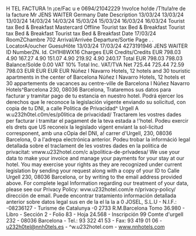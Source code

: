 H TEL FACTURA !n ¡ce/Fac u e 0694/21042229 !nvo!ce ho!de /T!tu!a!re de la facture Mr JENS WAITER Germany Date Description 13/03/24 13/03/24 13/03/24 14/03/24 14/03/24 15/03/24 15/03/24 16/03/24 16/03/24 Tourist tax Bed & Breakfast Mastercard Offline Tourist tax Bed & Breakfast Tourist tax Bed & Breakfast Tourist tax Bed & Breakfast Date 17/03/24 RoomZChambre 702 Arrival/Arrivée Departure/Sortie Page . . LocatorA/oucher GuesưHôte 13/03/24 17/03/24 4273191946 JENS WAITER ID NumberZN. Id. CH1H8WX16 Charges EUR Credits/Credits EUR 798.03 4.90 167.27 4.90 151.07 4.90 219.92 4.90 240.17 Total EUR 798.03 798.03 Balance/Solde 0.00 VAT 10% Total Inc. VAT/TVA Net 725.44 725.44 72.59 798.03 EUR EUR EUR EUR Núñez I Navarro Hotels, 12 hotels and 30 touristic apartments in the center of Barcelona Núñez I Navarro Hotels, 12 hotels et 30 appartements de vacances au centre-ville de Barcelona I Núñez Navarro Hotels^Barcelona 230, 08036 Barcelona, Trataremos sus datos para facturar y tramitar pago de tu estancia en nuestro hotel. Podrá ejercer los derechos que le reconoce la legislación vigente enviando su solicitud, con copia de tu DNI, a calle Politica de Privacidad^ Urgell A w.u232h0tel.c0m/es/p0litica de privacidad/ Tractarem les vostres dades per facturar i tramitar el pagament de la teva estada a !'hotel. Podeu exercir els drets que US reconeix la legislado vigent enviant la sol-licitud corresponent, amb una cOpia del DNI, a! carrer d'Urgell, 230, 08036 Barcelona, 0 a l'adrepa electrónica anterior. Podeu trobar la információ legal detallada sobre el traclament de les vostres dades en la politica de privacitat: vnww.u232hotel.com/c a/politica-de-prlvadesa/ We use your data to make your invoice and manage your payments for your stay at our hotel. You may exercise your rights as they are recognized under current legislation by sending your request along with a copy of your ID to Calle Urgell 230, 08036 Barcelona, or by writing to the email address provided above. For complete legal Information regarding our treatment of your data, please see our Privacy Policy: wvw.u232hotel.com/e n/privacy-policy/ dirección de email. Puede encontrar tratamiento información detallada anterior sobre datos legal sus en de la el la la a 0 JOSEL, S.L.U - N.I.F.: -08236127 - Turisme de Catalunya -0 2733 R.M.Barcelona Tomo 36.980 - Libro - Sección 2 - Folio 83 - Hoja 24.568 - Inscripción 99 Comte d'urgell 232 - 08036 Barcelona - Tel.: 93 322 41 53 - Fax: 93 419 01 06 - u232h0tel@nnh0tels.es - \^w.u232hoteI.com - www.nnhotels.com